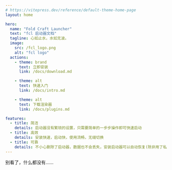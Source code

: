 ```yaml
---
# https://vitepress.dev/reference/default-theme-home-page
layout: home

hero:
  name: "Fold Craft Launcher"
  text: "fcl 启动器文档"
  tagline: 心如止水，水如无波。
  image: 
    src: /fcl_logo.png
    alt: "fcl logo"
  actions:
    - theme: brand
      text: 立即安装
      link: /docs/download.md

    - theme: alt
      text: 快速入门
      link: /docs/intro.md

    - theme: alt
      text: 下载渲染器
      link: /docs/plugins.md

features:
  - title: 简洁
    details: 启动器没有繁琐的设置，只需要简单的一步步操作即可快速启动
  - title: 高效
    details: 安装快速，启动快，使用流畅，无缝切换
  - title: 可靠
    details: 不小心删除了启动器，数据也不会丢失，安装启动器可以自动恢复(除非用了私有目录)
---
```


别看了，什么都没有……